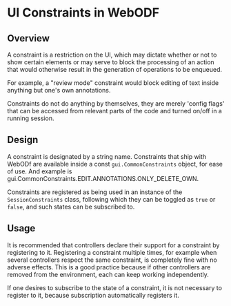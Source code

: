 UI Constraints in WebODF
========================

Overview
--------
A constraint is a restriction on the UI, which may dictate whether or not
to show certain elements or may serve to block the processing of an action
that would otherwise result in the generation of operations to be enqueued.

For example, a "review mode" constraint would block editing of text inside
anything but one's own annotations.

Constraints do not do anything by themselves, they are merely 'config flags'
that can be accessed from relevant parts of the code and turned on/off in
a running session.

Design
------
A constraint is designated by a string name. Constraints that ship with WebODf
are available inside a const `gui.CommonConstraints` object, for ease of use.
And example is gui.CommonConstraints.EDIT.ANNOTATIONS.ONLY_DELETE_OWN.

Constraints are registered as being used in an instance of the `SessionConstraints`
class, following which they can be toggled as `true` or `false`, and such states
can be subscribed to.

Usage
-----
It is recommended that controllers declare their support for a constraint by
registering to it. Registering a constraint multiple times, for example when
several controllers respect the same constraint, is completely fine with no
adverse effects. This is a good practice because if other controllers are
removed from the environment, each can keep working independently.

If one desires to subscribe to the state of a constraint, it is not necessary
to register to it, because subscription automatically registers it.
